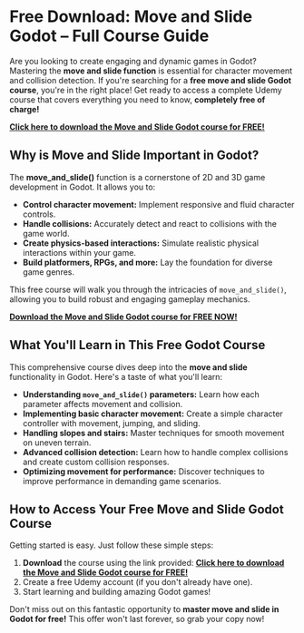 # Free Download: Move and Slide Godot – Full Course Guide

Are you looking to create engaging and dynamic games in Godot? Mastering the **move and slide function** is essential for character movement and collision detection. If you're searching for a **free move and slide Godot course**, you're in the right place! Get ready to access a complete Udemy course that covers everything you need to know, **completely free of charge!**

[**Click here to download the Move and Slide Godot course for FREE!**](https://udemywork.com/move-and-slide-godot)

## Why is Move and Slide Important in Godot?

The **move_and_slide()** function is a cornerstone of 2D and 3D game development in Godot. It allows you to:

*   **Control character movement:** Implement responsive and fluid character controls.
*   **Handle collisions:** Accurately detect and react to collisions with the game world.
*   **Create physics-based interactions:** Simulate realistic physical interactions within your game.
*   **Build platformers, RPGs, and more:** Lay the foundation for diverse game genres.

This free course will walk you through the intricacies of `move_and_slide()`, allowing you to build robust and engaging gameplay mechanics.

[**Download the Move and Slide Godot course for FREE NOW!**](https://udemywork.com/move-and-slide-godot)

## What You'll Learn in This Free Godot Course

This comprehensive course dives deep into the **move and slide** functionality in Godot. Here's a taste of what you'll learn:

*   **Understanding `move_and_slide()` parameters:** Learn how each parameter affects movement and collision.
*   **Implementing basic character movement:** Create a simple character controller with movement, jumping, and sliding.
*   **Handling slopes and stairs:** Master techniques for smooth movement on uneven terrain.
*   **Advanced collision detection:** Learn how to handle complex collisions and create custom collision responses.
*   **Optimizing movement for performance:** Discover techniques to improve performance in demanding game scenarios.

## How to Access Your Free Move and Slide Godot Course

Getting started is easy. Just follow these simple steps:

1.  **Download** the course using the link provided: [**Click here to download the Move and Slide Godot course for FREE!**](https://udemywork.com/move-and-slide-godot)
2.  Create a free Udemy account (if you don't already have one).
3.  Start learning and building amazing Godot games!

Don't miss out on this fantastic opportunity to **master move and slide in Godot for free!** This offer won't last forever, so grab your copy now!
